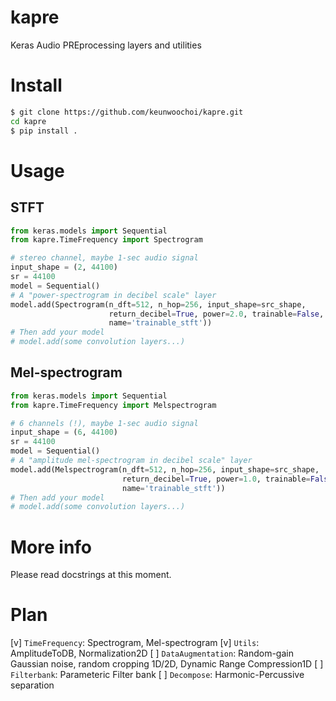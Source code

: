 # kapre
Keras Audio PREprocessing layers and utilities 

# Install
```bash
$ git clone https://github.com/keunwoochoi/kapre.git
cd kapre
$ pip install .
```

# Usage

## STFT
```python
from keras.models import Sequential
from kapre.TimeFrequency import Spectrogram

# stereo channel, maybe 1-sec audio signal
input_shape = (2, 44100) 
sr = 44100
model = Sequential()
# A "power-spectrogram in decibel scale" layer
model.add(Spectrogram(n_dft=512, n_hop=256, input_shape=src_shape, 
                      return_decibel=True, power=2.0, trainable=False,
                      name='trainable_stft'))
# Then add your model
# model.add(some convolution layers...)
```

## Mel-spectrogram
```python
from keras.models import Sequential
from kapre.TimeFrequency import Melspectrogram

# 6 channels (!), maybe 1-sec audio signal
input_shape = (6, 44100) 
sr = 44100
model = Sequential()
# A "amplitude mel-spectrogram in decibel scale" layer
model.add(Melspectrogram(n_dft=512, n_hop=256, input_shape=src_shape, 
                         return_decibel=True, power=1.0, trainable=False,
                         name='trainable_stft'))
# Then add your model
# model.add(some convolution layers...)
```

# More info
Please read docstrings at this moment.

# Plan

[v] `TimeFrequency`: Spectrogram, Mel-spectrogram
[v] `Utils`: AmplitudeToDB, Normalization2D
[ ] `DataAugmentation`: Random-gain Gaussian noise, random cropping 1D/2D, Dynamic Range Compression1D
[ ] `Filterbank`: Parameteric Filter bank
[ ] `Decompose`: Harmonic-Percussive separation


